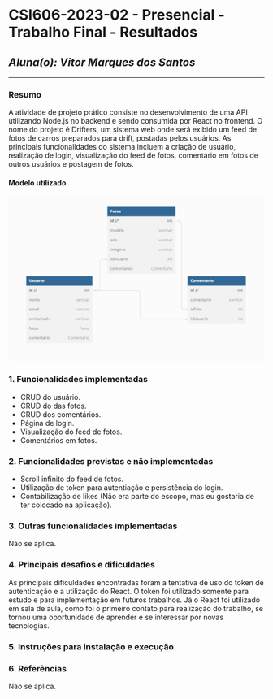 # **CSI606-2023-02 - Presencial - Trabalho Final - Resultados**

## *Aluna(o): Vitor Marques dos Santos*

--------------

<!-- Este documento tem como objetivo apresentar o projeto desenvolvido, considerando o que foi definido na proposta e o produto final. -->

### Resumo

  A atividade de projeto prático consiste no desenvolvimento de uma API utilizando Node.js no backend e sendo consumida por React no frontend. O nome do projeto é Drifters, um sistema web onde será exibido um feed de fotos de carros preparados para drift, postadas pelos usuários. As principais funcionalidades do sistema incluem a criação de usuário, realização de login, visualização do feed de fotos, comentário em fotos de outros usuários e postagem de fotos.

#### Modelo utilizado

![Modelo](./Esquema-BD.png)

### 1. Funcionalidades implementadas
<!-- Descrever as funcionalidades que eram previstas e foram implementas. -->

 - CRUD do usuário.
 - CRUD do das fotos.
 - CRUD dos comentários.
 - Página de login.
 - Visualização do feed de fotos.
 - Comentários em fotos.
  
### 2. Funcionalidades previstas e não implementadas
<!-- Descrever as funcionalidades que eram previstas e não foram implementas, apresentando uma breve justificativa do porquê elas não foram incluídas -->

 - Scroll infinito do feed de fotos.
 - Utilização de token para autentiação e persistência do login.
 - Contabilização de likes (Não era parte do escopo, mas eu gostaria de ter colocado na aplicação).

### 3. Outras funcionalidades implementadas
<!-- Descrever as funcionalidades implementas além daquelas que foram previstas, caso se aplique.  -->

 Não se aplica. 

### 4. Principais desafios e dificuldades
<!-- Descrever os principais desafios encontrados no desenvolvimento do trabalho, quais foram as dificuldades e como elas foram superadas e resolvidas. -->

 As principais dificuldades encontradas foram a tentativa de uso do token de autenticação e a utilização do React. O token foi utilizado somente para estudo e para implementação em futuros trabalhos. Já o React foi utilizado em sala de aula, como foi o primeiro contato para realização do trabalho, se tornou uma oportunidade de aprender e se interessar por novas tecnologias. 

### 5. Instruções para instalação e execução
<!-- Descrever o que deve ser feito para instalar (ou baixar) a aplicação, o que precisa ser configurando (parâmetros, banco de dados e afins) e como executá-la. -->

### 6. Referências
<!-- Referências podem ser incluídas, caso necessário. Utilize o padrão ABNT. -->

 Não se aplica. 